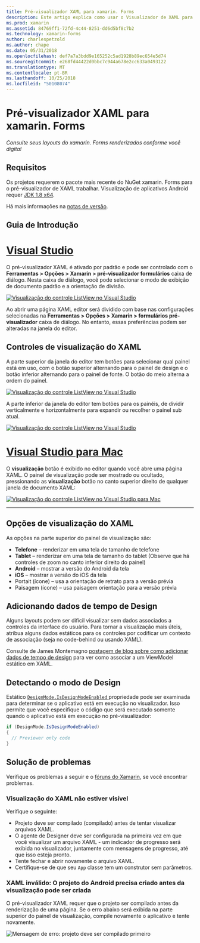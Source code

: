 ```yaml
---
title: Pré-visualizador XAML para xamarin. Forms
description: Este artigo explica como usar o Visualizador de XAML para ver seus layouts do xamarin. Forms renderizados conforme você digita. O pré-visualizador XAML está disponível no Visual Studio 2017 e Visual Studio para Mac.
ms.prod: xamarin
ms.assetid: 84769ff1-72fd-4c44-8251-dd6d5bf8c7b2
ms.technology: xamarin-forms
author: charlespetzold
ms.author: chape
ms.date: 05/31/2018
ms.openlocfilehash: def7a7a3bdd9e165252c5ad1928b89ec654e5d74
ms.sourcegitcommit: e268fd44422d0bbc7c944a678e2cc633a0493122
ms.translationtype: MT
ms.contentlocale: pt-BR
ms.lasthandoff: 10/25/2018
ms.locfileid: "50108074"
---
```

# <a name="xaml-previewer-for-xamarinforms"></a>Pré-visualizador XAML para xamarin. Forms

_Consulte seus layouts do xamarin. Forms renderizados conforme você digita!_

## <a name="requirements"></a>Requisitos

Os projetos requerem o pacote mais recente do NuGet xamarin. Forms para o pré-visualizador de XAML trabalhar. Visualização de aplicativos Android requer [JDK 1.8 x64](http://www.oracle.com/technetwork/java/javase/downloads/jdk8-downloads-2133151.html).

Há mais informações na [notas de versão](https://developer.xamarin.com/releases/studio/xamarin.studio_6.2/xamarin.studio_6.2/#Xamarin_Forms_Previewer).

## <a name="getting-started"></a>Guia de Introdução

# <a name="visual-studiotabwindows"></a>[Visual Studio](#tab/windows)

O pré-visualizador XAML é ativado por padrão e pode ser controlado com o **Ferramentas > Opções > Xamarin > pré-visualizador formulários** caixa de diálogo. Nesta caixa de diálogo, você pode selecionar o modo de exibição de documento padrão e a orientação de divisão.

[![Visualização do controle ListView no Visual Studio](xaml-previewer-images/xamlp-options-vs.png "formulários pré-visualizador opções no Visual Studio")](xaml-previewer-images/xamlp-options-vs.png#lightbox "formulários pré-visualizador opções no Visual Studio")

Ao abrir uma página XAML editor será dividido com base nas configurações selecionadas na **Ferramentas > Opções > Xamarin > formulários pré-visualizador** caixa de diálogo. No entanto, essas preferências podem ser alteradas na janela do editor.

## <a name="xaml-preview-controls"></a>Controles de visualização do XAML

A parte superior da janela do editor tem botões para selecionar qual painel está em uso, com o botão superior alternando para o painel de design e o botão inferior alternando para o painel de fonte. O botão do meio alterna a ordem do painel.

[![Visualização do controle ListView no Visual Studio](xaml-previewer-images/xamlp-controls-vs.png "controles de formulários pré-visualizador painel no Visual Studio")](xaml-previewer-images/xamlp-controls-vs.png#lightbox "controles de formulários pré-visualizador painel no Visual Studio")

A parte inferior da janela do editor tem botões para os painéis, de dividir verticalmente e horizontalmente para expandir ou recolher o painel sub atual.

[![Visualização do controle ListView no Visual Studio](xaml-previewer-images/xamlp-controls2-vs.png "controles de formulários pré-visualizador painel no Visual Studio")](xaml-previewer-images/xamlp-controls2-vs.png#lightbox "controles de formulários pré-visualizador painel no Visual Studio")

# <a name="visual-studio-for-mactabmacos"></a>[Visual Studio para Mac](#tab/macos)

O **visualização** botão é exibido no editor quando você abre uma página XAML. O painel de visualização pode ser mostrado ou ocultado, pressionando as **visualização** botão no canto superior direito de qualquer janela de documento XAML:

[![Visualização do controle ListView no Visual Studio para Mac](xaml-previewer-images/xamlp-list-sml.png "pré-visualizador Forms no Visual Studio para Mac")](xaml-previewer-images/xamlp-list.png#lightbox "pré-visualizador Forms no Visual Studio para Mac")

-----

## <a name="xaml-preview-options"></a>Opções de visualização do XAML

As opções na parte superior do painel de visualização são:

* **Telefone** – renderizar em uma tela de tamanho de telefone
* **Tablet** – renderizar em uma tela de tamanho do tablet (Observe que há controles de zoom no canto inferior direito do painel)
* **Android** – mostrar a versão do Android da tela
* **iOS** – mostrar a versão do iOS da tela
* Portait (ícone) – usa a orientação de retrato para a versão prévia
* Paisagem (ícone) – usa paisagem orientação para a versão prévia

## <a name="adding-design-time-data"></a>Adicionando dados de tempo de Design

Alguns layouts podem ser difícil visualizar sem dados associados a controles da interface do usuário. Para tornar a visualização mais úteis, atribua alguns dados estáticos para os controles por codificar um contexto de associação (seja no code-behind ou usando XAML).

Consulte de James Montemagno [postagem de blog sobre como adicionar dados de tempo de design](http://motzcod.es/post/143702671962/xamarinforms-xaml-previewer-design-time-data) para ver como associar a um ViewModel estático em XAML.

## <a name="detecting-design-mode"></a>Detectando o modo de Design

Estático [ `DesignMode.IsDesignModeEnabled` ](xref:Xamarin.Forms.DesignMode.IsDesignModeEnabled) propriedade pode ser examinada para determinar se o aplicativo está em execução no visualizador. Isso permite que você especifique o código que será executado somente quando o aplicativo está em execução no pré-visualizador:

```csharp
if (DesignMode.IsDesignModeEnabled)
{
  // Previewer only code  
}
```

## <a name="troubleshooting"></a>Solução de problemas

Verifique os problemas a seguir e o [fóruns do Xamarin](https://forums.xamarin.com/categories/xamarin-forms), se você encontrar problemas.

### <a name="xaml-preview-isnt-showing"></a>Visualização do XAML não estiver visível

Verifique o seguinte:

* Projeto deve ser compilado (compilado) antes de tentar visualizar arquivos XAML.
* O agente de Designer deve ser configurada na primeira vez em que você visualizar um arquivo XAML - um indicador de progresso será exibida no visualizador, juntamente com mensagens de progresso, até que isso esteja pronto.
* Tente fechar e abrir novamente o arquivo XAML.
* Certifique-se de que seu `App` classe tem um construtor sem parâmetros.

### <a name="invalid-xaml-the-android-project-needs-to-built-before-preview-can-be-created"></a>XAML inválido: O projeto do Android precisa criado antes da visualização pode ser criada

O pré-visualizador XAML requer que o projeto ser compilado antes da renderização de uma página.
Se o erro abaixo será exibida na parte superior do painel de visualização, compile novamente o aplicativo e tente novamente.

![Mensagem de erro: projeto deve ser compilado primeiro](xaml-previewer-images/error-not-built-sml.png "mensagem de erro: recompile o projeto")
